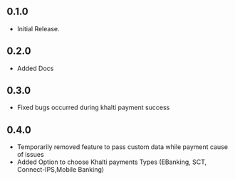## 0.1.0
- Initial Release.
## 0.2.0
- Added Docs
## 0.3.0
- Fixed bugs occurred during khalti payment success
## 0.4.0
- Temporarily removed feature to pass custom data while payment cause of issues
- Added Option to choose Khalti payments Types (EBanking, SCT, Connect-IPS,Mobile Banking)
